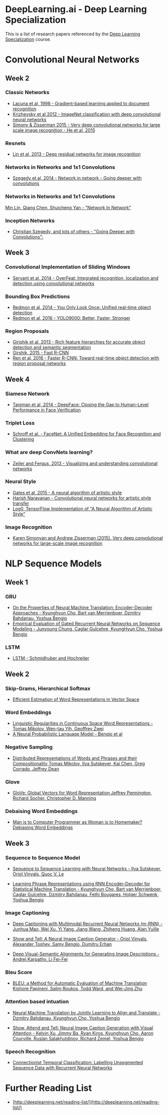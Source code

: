# DeepLearning.ai - Deep Learning Specialization
This is a list of research papers referenced by the
[Deep Learning Specialization](https://www.deeplearning.ai/deep-learning-specialization/) course.

# Convolutional Neural Networks

## Week 2

### Classic Networks
- [Lacuna et al, 1998 - Gradient-based learning applied to document recognition](http://vision.stanford.edu/cs598_spring07/papers/Lecun98.pdf)
- [Krizhevsky et al 2012 - ImageNet classification with deep convolutional neural networks](https://papers.nips.cc/paper/4824-imagenet-classification-with-deep-convolutional-neural-networks.pdf)
- [Simony & Zisserman 2015 - Very deep convolutional networks for large scale image recognition - He et al, 2015](https://arxiv.org/pdf/1409.1556.pdf)

### Resnets 
- [Lin et al, 2013 - Deep residual networks for image recognition](https://arxiv.org/abs/1512.03385)

### Networks in Networks and 1x1 Convolutions
- [Szegedy et al, 2014 - Network in network - Going deeper with convolutions](https://static.googleusercontent.com/media/research.google.com/en//pubs/archive/43022.pdf) 

### Networks in Networks and 1x1 Convolutions

[Min Lin, Qiang Chen, Shuicheng Yan - "Network In Network"](https://arxiv.org/abs/1312.4400.pdf)

### Inception Networks

- [Christian Szegedy, and lots of others - "Going Deeper with Convolutions":](https://arxiv.org/abs/1409.4842.pdf)


## Week 3

### Convolutional Implementation of Sliding Windows
- [Servant et al, 2014 - OverFeat: Integrated recognition, localization and detection using convolutional networks](https://arxiv.org/pdf/1312.6229.pdf)


### Bounding Box Predictions
- [Redmon et al, 2014 - You Only Look Once: Unified real-time object detection](https://pjreddie.com/media/files/papers/yolo.pdf)
- [Redmon et al, 2016 - YOLO9000: Better, Faster, Stronger](https://arxiv.org/pdf/1612.08242.pdf)

### Region Proposals
- [Girishik et al, 2013 - Rich feature hierarchies for accurate object detection and semantic segmentation](https://arxiv.org/pdf/1311.2524.pdf)
- [Girshik, 2015 - Fast R-CNN](https://arxiv.org/pdf/1504.08083.pdf)
- [Ren et al, 2016 - Faster R-CNN: Toward real-time object detection with region proposal networks](https://arxiv.org/pdf/1506.01497.pdf)


## Week 4

### Siamese Network
- [Taigman et al, 2014 - DeepFace: Closing the Gap to Human-Level Performance in Face Verification](https://www.cs.toronto.edu/~ranzato/publications/taigman_cvpr14.pdf)

### Triplet Loss
- [Schroff et al. - FaceNet: A Unified Embedding for Face Recognition and Clustering](https://arxiv.org/pdf/1503.03832.pdf)

### What are deep ConvNets learning?
- [Zeiler and Fergus, 2013 - Visualizing and understanding convolutional networks](https://arxiv.org/pdf/1311.2901.pdf)

### Neural Style
- [Gates et al, 2015 - A neural algorithm of artistic style](https://arxiv.org/abs/1508.06576)
- [Harish Narayanan - Convolutional neural networks for artistic style transfer](https://harishnarayanan.org/writing/artistic-style-transfer/)
- [Log0, TensorFlow Implementation of "A Neural Algorithm of Artistic Style"](http://www.chioka.in/tensorflow-implementation-neural-algorithm-of-artistic-style)

### Image Recognition 
- [Karen Simonyan and Andrew Zisserman (2015). Very deep convolutional networks for large-scale image recognition](https://arxiv.org/pdf/1409.1556.pdf)


# NLP Sequence Models 

## Week 1 
### GRU

- [On the Properties of Neural Machine Translation: Encoder-Decoder Approaches - Kyunghyun Cho, Bart van Merrienboer, Dzmitry Bahdanau, Yoshua Bengio](https://arxiv.org/pdf/1409.1259.pdf)
- [Empirical Evaluation of Gated Recurrent Neural Networks on Sequence Modeling - Junyoung Chung, Caglar Gulcehre, KyungHyun Cho, Yoshua Bengio](https://arxiv.org/pdf/1412.3555.pdf)

### LSTM
- [LSTM - Schmidhuber and Hochreiter](https://www.bioinf.jku.at/publications/older/2604.pdf)

## Week 2

### Skip-Grams, Hierarchical Softmax
- [Efficient Estimation of Word Representations in Vector Space](https://arxiv.org/pdf/1301.3781.pdf)

### Word Embeddings
- [Linguistic Regularities in Continuous Space Word Representations - Tomas Mikolov, Wen-tau Yih, Geoffrey Zwei](https://www.aclweb.org/anthology/N13-1090.pdf)
- [A Neural Probabilistic Language Model - Bengio et al](http://www.jmlr.org/papers/volume3/bengio03a/bengio03a.pdf)
 
### Negative Sampling
- [Distributed Representations of Words and Phrases and their Compositionality Tomas Mikolov, Ilya Sutskever, Kai Chen, Greg Corrado, Jeffrey Dean](https://papers.nips.cc/paper/5021-distributed-representations-of-words-and-phrases-and-their-compositionality.pdf)

### Glove
- [GloVe: Global Vectors for Word Representation Jeffrey Pennington, Richard Socher, Christopher D. Manning](https://www.aclweb.org/anthology/D14-1162.pdf)

### Debaising Word Embeddings
- [Man is to Computer Programmer as Woman is to Homemaker? Debiasing Word Embeddings](https://papers.nips.cc/paper/6228-man-is-to-computer-programmer-as-woman-is-to-homemaker-debiasing-word-embeddings.pdf)

## Week 3 
### Sequence to Sequence Model
- [Sequence to Sequence Learning with Neural Networks - Ilya Sutskever, Oriol Vinyals, Quoc V. Le](https://papers.nips.cc/paper/5346-sequence-to-sequence-learning-with-neural-networks.pdf)

- [Learning Phrase Representations using RNN Encoder-Decoder for Statistical Machine Translation - Kyunghyun Cho, Bart van
          Merrienboer, Caglar Gulcehre, Dzmitry Bahdanau, Fethi Bougares, Holger Schwenk, Yoshua Bengio](https://arxiv.org/pdf/1406.1078.pdf)

### Image Captioning
- [Deep Captioning with Multimodal Recurrent Neural Networks (m-RNN) - Junhua Mao, Wei Xu, Yi Yang, Jiang Wang, Zhiheng
      Huang, Alan Yuille](https://arxiv.org/pdf/1412.6632.pdf)

- [Show and Tell: A Neural Image Caption Generator - Oriol Vinyals, Alexander Toshev, Samy Bengio, Dumitru Erhan](https://arxiv.org/pdf/1411.4555.pdf)

- [Deep Visual-Semantic Alignments for Generating Image Descriptions - Andrej Karpathy, Li Fei-Fei](https://cs.stanford.edu/people/karpathy/cvpr2015.pdf)

### Bleu Score
- [BLEU: a Method for Automatic Evaluation of Machine Translation Kishore Papineni, Salim Roukos, Todd Ward, and
      Wei-Jing Zhu](https://www.aclweb.org/anthology/P02-1040.pdf)

### Attention based intuation
- [Neural Machine Translation by Jointly Learning to Align and Translate - Dzmitry Bahdanau, Kyunghyun Cho, Yoshua Bengio](https://arxiv.org/abs/1409.0473)

- [Show, Attend and Tell: Neural Image Caption Generation with Visual Attention - Kelvin Xu, Jimmy Ba, Ryan Kiros,
      Kyunghyun Cho, Aaron Courville, Ruslan Salakhutdinov, Richard Zemel, Yoshua Bengio](https://arxiv.org/pdf/1502.03044.pdf)

### Speech Recognition
- [Connectionist Temporal Classification: Labelling Unsegmented Sequence Data with Recurrent Neural Networks](ftp://ftp.idsia.ch/pub/juergen/icml2006.pdf)


# Further Reading List
- [http://deeplearning.net/reading-list/](http://deeplearning.net/reading-list/)